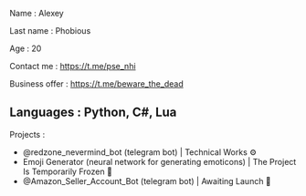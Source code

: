 Name : Alexey

Last name : Phobious

Age : 20

Contact me : https://t.me/pse_nhi

Business offer : https://t.me/beware_the_dead

Languages : Python, C#, Lua
---
Projects :
- @redzone_nevermind_bot (telegram bot) | Technical Works ⚙️
- Emoji Generator (neural network for generating emoticons) | The Project Is Temporarily Frozen 🧊
- @Amazon_Seller_Account_Bot (telegram bot) | Awaiting Launch 🚀

